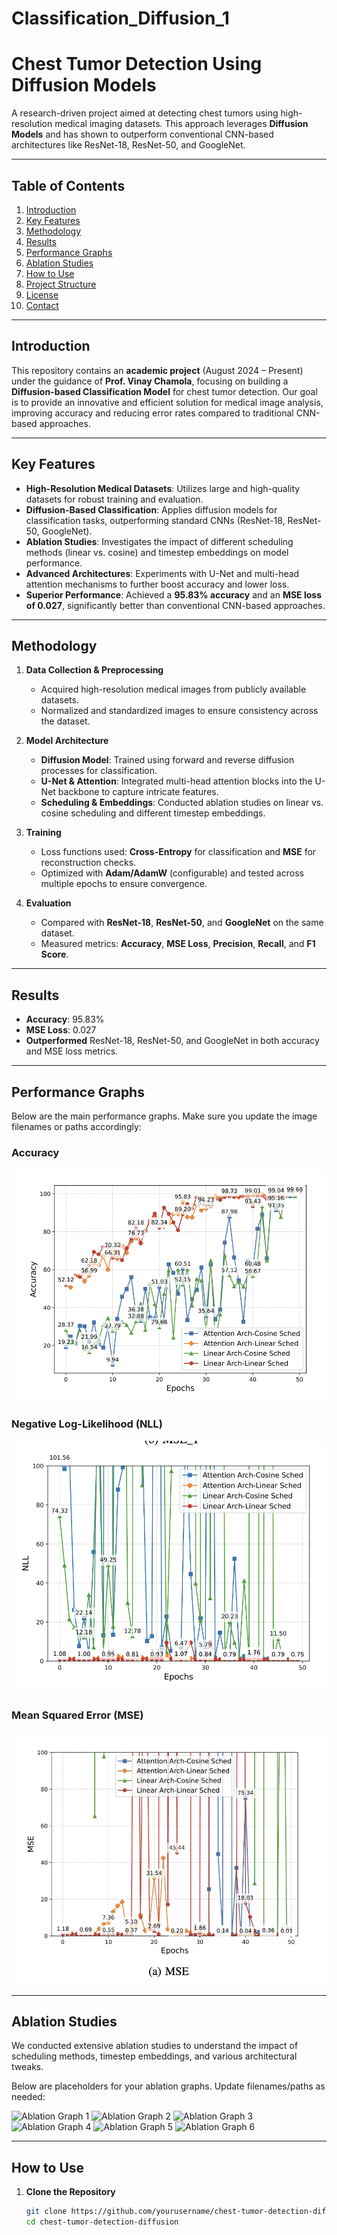 # Classification_Diffusion_1

# Chest Tumor Detection Using Diffusion Models

A research-driven project aimed at detecting chest tumors using high-resolution medical imaging datasets. This approach leverages **Diffusion Models** and has shown to outperform conventional CNN-based architectures like ResNet-18, ResNet-50, and GoogleNet.

---

## Table of Contents
1. [Introduction](#introduction)
2. [Key Features](#key-features)
3. [Methodology](#methodology)
4. [Results](#results)
5. [Performance Graphs](#performance-graphs)
6. [Ablation Studies](#ablation-studies)
7. [How to Use](#how-to-use)
8. [Project Structure](#project-structure)
9. [License](#license)
10. [Contact](#contact)

---

## Introduction

This repository contains an **academic project** (August 2024 – Present) under the guidance of **Prof. Vinay Chamola**, focusing on building a **Diffusion-based Classification Model** for chest tumor detection. Our goal is to provide an innovative and efficient solution for medical image analysis, improving accuracy and reducing error rates compared to traditional CNN-based approaches.

---

## Key Features

- **High-Resolution Medical Datasets**: Utilizes large and high-quality datasets for robust training and evaluation.
- **Diffusion-Based Classification**: Applies diffusion models for classification tasks, outperforming standard CNNs (ResNet-18, ResNet-50, GoogleNet).
- **Ablation Studies**: Investigates the impact of different scheduling methods (linear vs. cosine) and timestep embeddings on model performance.
- **Advanced Architectures**: Experiments with U-Net and multi-head attention mechanisms to further boost accuracy and lower loss.
- **Superior Performance**: Achieved a **95.83% accuracy** and an **MSE loss of 0.027**, significantly better than conventional CNN-based approaches.

---

## Methodology

1. **Data Collection & Preprocessing**  
   - Acquired high-resolution medical images from publicly available datasets.  
   - Normalized and standardized images to ensure consistency across the dataset.

2. **Model Architecture**  
   - **Diffusion Model**: Trained using forward and reverse diffusion processes for classification.  
   - **U-Net & Attention**: Integrated multi-head attention blocks into the U-Net backbone to capture intricate features.  
   - **Scheduling & Embeddings**: Conducted ablation studies on linear vs. cosine scheduling and different timestep embeddings.

3. **Training**  
   - Loss functions used: **Cross-Entropy** for classification and **MSE** for reconstruction checks.  
   - Optimized with **Adam/AdamW** (configurable) and tested across multiple epochs to ensure convergence.

4. **Evaluation**  
   - Compared with **ResNet-18**, **ResNet-50**, and **GoogleNet** on the same dataset.  
   - Measured metrics: **Accuracy**, **MSE Loss**, **Precision**, **Recall**, and **F1 Score**.

---

## Results

- **Accuracy**: 95.83%  
- **MSE Loss**: 0.027  
- **Outperformed** ResNet-18, ResNet-50, and GoogleNet in both accuracy and MSE loss metrics.

---

## Performance Graphs

Below are the main performance graphs. Make sure you update the image filenames or paths accordingly:

### Accuracy
![Accuracy Graph](images/accuracy.png)

### Negative Log-Likelihood (NLL)
![NLL Graph](images/nll.png)

### Mean Squared Error (MSE)
![MSE Graph](images/mse.png)

---

## Ablation Studies

We conducted extensive ablation studies to understand the impact of scheduling methods, timestep embeddings, and various architectural tweaks.

Below are placeholders for your ablation graphs. Update filenames/paths as needed:

![Ablation Graph 1](images/ablation1.png)
![Ablation Graph 2](images/ablation2.png)
![Ablation Graph 3](images/ablation3.png)
![Ablation Graph 4](images/ablation4.png)
![Ablation Graph 5](images/ablation5.png)
![Ablation Graph 6](images/ablation6.png)

---

## How to Use

1. **Clone the Repository**  
   ```bash
   git clone https://github.com/yourusername/chest-tumor-detection-diffusion.git
   cd chest-tumor-detection-diffusion
